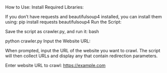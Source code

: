How to Use:
Install Required Libraries:

If you don’t have requests and beautifulsoup4 installed, you can install them using:
pip install requests beautifulsoup4
Run the Script:

Save the script as crawler.py, and run it:
bash

python crawler.py
Input the Website URL:

When prompted, input the URL of the website you want to crawl. The script will then collect URLs and display any that contain redirection parameters.

Enter website URL to crawl: https://example.com
